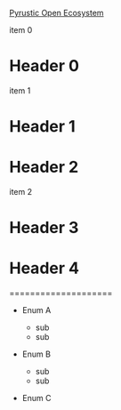 [Pyrustic Open Ecosystem](https://pyrustic.github.io)

item 0

# Header 0

item 1

# Header 1

# Header 2


item 2


# Header 3


# Header 4

====================

- Enum A
    - sub
    - sub

- Enum B
    - sub
    - sub


- Enum C
